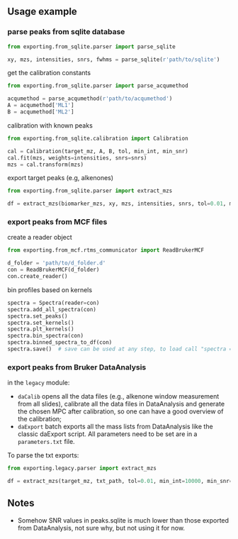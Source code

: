 
## Usage example
### parse peaks from sqlite database

```python
from exporting.from_sqlite.parser import parse_sqlite

xy, mzs, intensities, snrs, fwhms = parse_sqlite(r'path/to/sqlite')
```
get the calibration constants

```python
from exporting.from_sqlite.parser import parse_acqumethod

acqumethod = parse_acqumethod(r'path/to/acqumethod')
A = acqumethod['ML1']
B = acqumethod['ML2']
```

calibration with known peaks

```python
from exporting.from_sqlite.calibration import Calibration

cal = Calibration(target_mz, A, B, tol, min_int, min_snr)
cal.fit(mzs, weights=intensities, snrs=snrs)
mzs = cal.transform(mzs)
```

export target peaks (e.g, alkenones)

```python
from exporting.from_sqlite.parser import extract_mzs

df = extract_mzs(biomarker_mzs, xy, mzs, intensities, snrs, tol=0.01, min_int=10000, min_snr=0)
```

### export peaks from MCF files
create a reader object

```python
from exporting.from_mcf.rtms_communicator import ReadBrukerMCF

d_folder = 'path/to/d_folder.d'
con = ReadBrukerMCF(d_folder)
con.create_reader()
```

bin profiles based on kernels
```python
spectra = Spectra(reader=con)
spectra.add_all_spectra(con)
spectra.set_peaks()
spectra.set_kernels()
spectra.plt_kernels()
spectra.bin_spectra(con)
spectra.binned_spectra_to_df(con)
spectra.save()  # save can be used at any step, to load call "spectra = Spectra(reader=con, load=True)" instead
```

### export peaks from Bruker DataAnalysis
in the `legacy` module: 
- `daCalib` opens all the data files (e.g., alkenone window measurement from all slides), calibrate all the data files in DataAnalysis and generate the chosen MPC after calibration, so one can have a good overview of the calibration;
- `daExport` batch exports all the mass lists from DataAnalysis like the classic daExport script.
All parameters need to be set are in a `parameters.txt` file.

To parse the txt exports:

```python
from exporting.legacy.parser import extract_mzs

df = extract_mzs(target_mz, txt_path, tol=0.01, min_int=10000, min_snr=0)
```


## Notes

- Somehow SNR values in peaks.sqlite is much lower than those exported from DataAnalysis, not sure why, but not using it for now.
